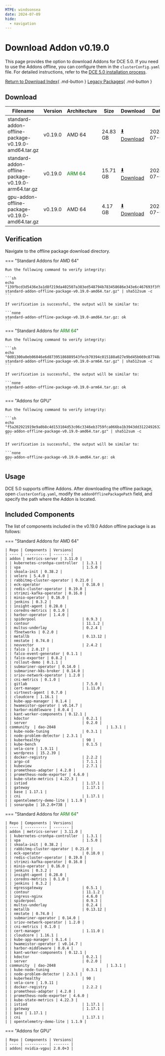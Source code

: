```yaml
---
MTPE: windsonsea
date: 2024-07-09
hide:
  - navigation
---
```


# Download Addon v0.19.0

This page provides the option to download Addons for DCE 5.0. If you need to use the Addons offline,
you can configure them in the `clusterConfig.yaml` file. For detailed instructions, refer to the
[DCE 5.0 installation process](../../install/index.md#install-dce-50-enterprise).

[Return to Download Index](../index.md#download-addon-offline-package){ .md-button }
[Legacy Packages](./history.md){ .md-button }

## Download

| Filename | Version | Architecture | Size | Download | Date |
| -------- | ------- | ------------ | --------- | -------- | ----------- |
| standard-addon-offline-package-v0.19.0-amd64.tar.gz | v0.19.0 | AMD 64 | 24.83 GB | [:arrow_down: Download](https://qiniu-download-public.daocloud.io/DaoCloud_DigitalX_Addon/standard-addon-offline-package-v0.19.0-amd64.tar.gz) | 2024-07-09 |
| standard-addon-offline-package-v0.19.0-arm64.tar.gz | v0.19.0 | <font color="green">ARM 64</font> | 15.71 GB | [:arrow_down: Download](https://qiniu-download-public.daocloud.io/DaoCloud_DigitalX_Addon/standard-addon-offline-package-v0.19.0-arm64.tar.gz) | 2024-07-09 |
| gpu-addon-offline-package-v0.19.0-amd64.tar.gz | v0.19.0 | AMD 64 | 4.17 GB | [:arrow_down: Download](https://qiniu-download-public.daocloud.io/DaoCloud_DigitalX_Addon/gpu-addon-offline-package-v0.19.0-amd64.tar.gz) | 2024-07-09 |

## Verification

Navigate to the offline package download directory.

=== "Standard Addons for AMD 64"

    Run the following command to verify integrity:

    ```sh
    echo "139fbcd3d5436e3a1d8f219da402507a383ed548794b783458686e343e6c467693f3f9957557283b9296cb864a03fa23e80f75524da54c55d8a0bef831342f97  standard-addon-offline-package-v0.19.0-amd64.tar.gz" | sha512sum -c
    ```

    If verification is successful, the output will be similar to:

    ```none
    standard-addon-offline-package-v0.19.0-amd64.tar.gz: ok
    ```

=== "Standard Addons for <font color="green">ARM 64</font>"

    Run the following command to verify integrity:

    ```sh
    echo "0d01300a0eb06046e6d87395186889543fecb70394c015188a027e9bd45b669c87748a32ee5d61dbd29783c5bb6a526ea24c188f1a65724e6e711d45828754e0  standard-addon-offline-package-v0.19.0-arm64.tar.gz" | sha512sum -c
    ```

    If verification is successful, the output will be similar to:

    ```none
    standard-addon-offline-package-v0.19.0-arm64.tar.gz: ok
    ```

=== "Addons for GPU"

    Run the following command to verify integrity:

    ```sh
    echo "f5a202921919e9a0b8c4d153104d53c06c3346eb3759fca066ba1b3943dd3122492632b40c850d5966634e725c3fd9502329a2bd736cacf946e8870a9f6f21ed  gpu-addon-offline-package-v0.19.0-amd64.tar.gz" | sha512sum -c
    ```

    If verification is successful, the output will be similar to:

    ```none
    gpu-addon-offline-package-v0.19.0-amd64.tar.gz: ok
    ```

## Usage

DCE 5.0 supports offline Addons. After downloading the offline package, open `clusterConfig.yaml`, modify the `addonOfflinePackagePath` field, and specify the path where the Addon is located.

## Included Components

The list of components included in the v0.19.0 Addon offline package is as follows:

=== "Standard Addons for AMD 64"

    | Repo | Components | Versions|
    | ---- | ---------- | ------- |
    | addon | metrics-server | 3.11.0 |
    | | kubernetes-cronhpa-controller  | 1.3.1 |
    | | vpa                            | 1.5.0 |
    | | skoala-init | 0.38.2 |
    | | velero | 5.4.0 |
    | | rabbitmq-cluster-operator | 0.21.0 |
    | | eck-operator                   | 0.18.0 |
    | | redis-cluster-operator | 0.19.0 |
    | | strimzi-kafka-operator | 0.16.0 |
    | | minio-operator | 0.16.0 |
    | | jenkins | 0.3.2 |
    | | insight-agent | 0.28.0 |
    | | coredns-metrics | 0.1.0 |
    | | harbor-operator | 1.4.0 |
    | | spiderpool                     | 0.9.3 |
    | | contour                        | 11.1.2 |
    | | multus-underlay                | 0.2.4 |
    | | f5networks | 0.2.0 |
    | | metallb                        | 0.13.12 |
    | | nmstate | 0.74.0 |
    | | neuvector                      | 2.4.2 |
    | | falco | 2.0.17 |
    | | falco-event-generator | 0.1.1 |
    | | falco-exporter | 0.8.2 |
    | | rollout-demo | 0.1.1 |
    | | submariner-operator | 0.14.0 |
    | | submariner-k8s-broker | 0.14.0 |
    | | sriov-network-operator | 1.2.0 |
    | | cni-metrics | 0.1.0 |
    | | gitlab                         | 7.5.0 |
    | | cert-manager                   | 1.11.0 |
    | | virtnest-agent | 0.7.0 |
    | | cloudcore | 1.16.1 |
    | | kube-app-manager | 0.1.4 |
    | | hwameistor-operator | v0.14.7 |
    | | harbor-middleware | 0.0.4 |
    | | kant-worker-components | 0.12.1 |
    | | kdoctor                        | 0.2.1 |
    | | server                         | 0.2.0 |
    | community  | dao-2048                       | 1.3.1 |
    | | kube-node-tuning               | 0.3.1 |
    | | node-problem-detector | 2.3.1 |
    | | kuberhealthy                   | 90 |
    | | kube-bench                     | 0.1.5 |
    | | vela-core | 1.9.11 |
    | | wordpress | 15.2.39 |
    | | docker-registry                | 2.2.2 |
    | | argo-cd                        | 7.1.1 |
    | | kubeview                       | 2.7.1 |
    | | prometheus-adapter | 4.2.0 |
    | | prometheus-node-exporter | 4.6.0 |
    | | kube-state-metrics | 4.22.3 |
    | | istiod                         | 1.17.1 |
    | | gateway                        | 1.17.1 |
    | | base | 1.17.1 |
    | | cni                            | 1.17.1 |
    | | opentelemetry-demo-lite | 1.1.9 |
    | | sonarqube | 10.2.0+738 |

=== "Standard Addons for <font color="green">ARM 64</font>"

    | Repo | Components | Versions|
    | ---- | ---------- | ------- |
    | addon | metrics-server | 3.11.0 |
    | | kubernetes-cronhpa-controller  | 1.3.1 |
    | | vpa                            | 1.5.0 |
    | | skoala-init | 0.38.2 |
    | | rabbitmq-cluster-operator | 0.21.0 |
    | | eck-operator                   | 0.18.0 |
    | | redis-cluster-operator | 0.19.0 |
    | | strimzi-kafka-operator | 0.16.0 |
    | | minio-operator | 0.16.0 |
    | | jenkins | 0.3.2 |
    | | insight-agent | 0.28.0 |
    | | coredns-metrics | 0.1.0 |
    | | jenkins | 0.3.2 |
    | | egressgateway                  | 0.5.1 |
    | | contour                        | 11.1.2 |
    | | ingress-nginx                  | 4.6.0 |
    | | spiderpool                     | 0.9.3 |
    | | multus-underlay                | 0.2.4 |
    | | metallb                        | 0.13.12 |
    | | nmstate | 0.74.0 |
    | | submariner-operator | 0.14.0 |
    | | sriov-network-operator | 1.2.0 |
    | | cni-metrics | 0.1.0 |
    | | cert-manager                   | 1.11.0 |
    | | cloudcore | 1.16.1 |
    | | kube-app-manager | 0.1.4 |
    | | hwameistor-operator | v0.14.7 |
    | | harbor-middleware | 0.0.4 |
    | | kant-worker-components | 0.12.1 |
    | | kdoctor                        | 0.2.1 |
    | | server                         | 0.2.0 |
    | community  | dao-2048                       | 1.3.1 |
    | | kube-node-tuning               | 0.3.1 |
    | | node-problem-detector | 2.3.1 |
    | | kuberhealthy                   | 90 |
    | | vela-core | 1.9.11 |
    | | docker-registry                | 2.2.2 |
    | | prometheus-adapter | 4.2.0 |
    | | prometheus-node-exporter | 4.6.0 |
    | | kube-state-metrics | 4.22.3 |
    | | istiod                         | 1.17.1 |
    | | gateway                        | 1.17.1 |
    | | base | 1.17.1 |
    | | cni                            | 1.17.1 |
    | | opentelemetry-demo-lite | 1.1.9 |

=== "Addons for GPU"

    | Repo | Components | Versions|
    | ---- | ---------- | ------- |
    | addon| nvidia-vgpu| 2.0.0+3 |
